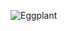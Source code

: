 ![Eggplant](http://images.complex.com/complex/image/upload/t_article_image/xwonls0jg2xqafvmolvd.jpg)
